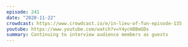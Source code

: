 ```yaml
---
episode: 241
date: "2020-11-22"
crowdcast: https://www.crowdcast.io/e/in-lieu-of-fun-episode-135
youtube: https://www.youtube.com/watch?v=Y4ycH8BmGDs
summary: Continuing to interview audience members as guests
---
```

